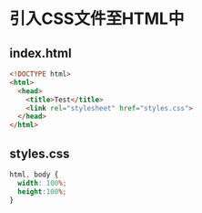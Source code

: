 # 引入CSS文件至HTML中

## index.html

```html
<!DOCTYPE html>
<html>
  <head>
    <title>Test</title>
    <link rel="stylesheet" href="styles.css">
  </head>
</html>
```

## styles.css

```css
html, body {
  width: 100%;
  height:100%;
}
```
